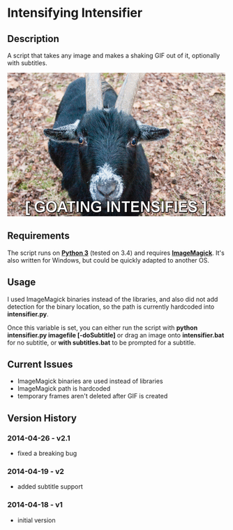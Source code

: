 # Intensifying Intensifier

## Description

A script that takes any image and makes a shaking GIF out of it, optionally with subtitles.

![an example GIF](example.gif)

## Requirements

The script runs on [**Python 3**](http://www.python.org/getit/) (tested on 3.4) and requires [**ImageMagick**](http://www.imagemagick.org/script/index.php). It's also written for Windows, but could be quickly adapted to another OS.

## Usage

I used ImageMagick binaries instead of the libraries, and also did not add detection for the binary location, so the path is currently hardcoded into **intensifier.py**.

Once this variable is set, you can either run the script with **python intensifier.py imagefile [-doSubtitle]** or drag an image onto **intensifier.bat** for no subtitle, or **with subtitles.bat** to be prompted for a subtitle.

## Current Issues

  * ImageMagick binaries are used instead of libraries
  * ImageMagick path is hardcoded
  * temporary frames aren't deleted after GIF is created

## Version History

### 2014-04-26 - v2.1

  * fixed a breaking bug

### 2014-04-19 - v2

  * added subtitle support

### 2014-04-18 - v1

  * initial version
